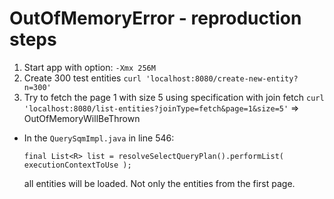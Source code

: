 # OutOfMemoryError - reproduction steps
1. Start app with option: `-Xmx 256M`
2. Create 300 test entities `curl 'localhost:8080/create-new-entity?n=300'` 
3. Try to fetch the page 1 with size 5 using specification with join fetch `curl 'localhost:8080/list-entities?joinType=fetch&page=1&size=5'` => OutOfMemoryWillBeThrown
  * In the `QuerySqmImpl.java` in line 546:
      ```
      final List<R> list = resolveSelectQueryPlan().performList( executionContextToUse );
      ```
    all entities will be loaded. Not only the entities from the first page.


